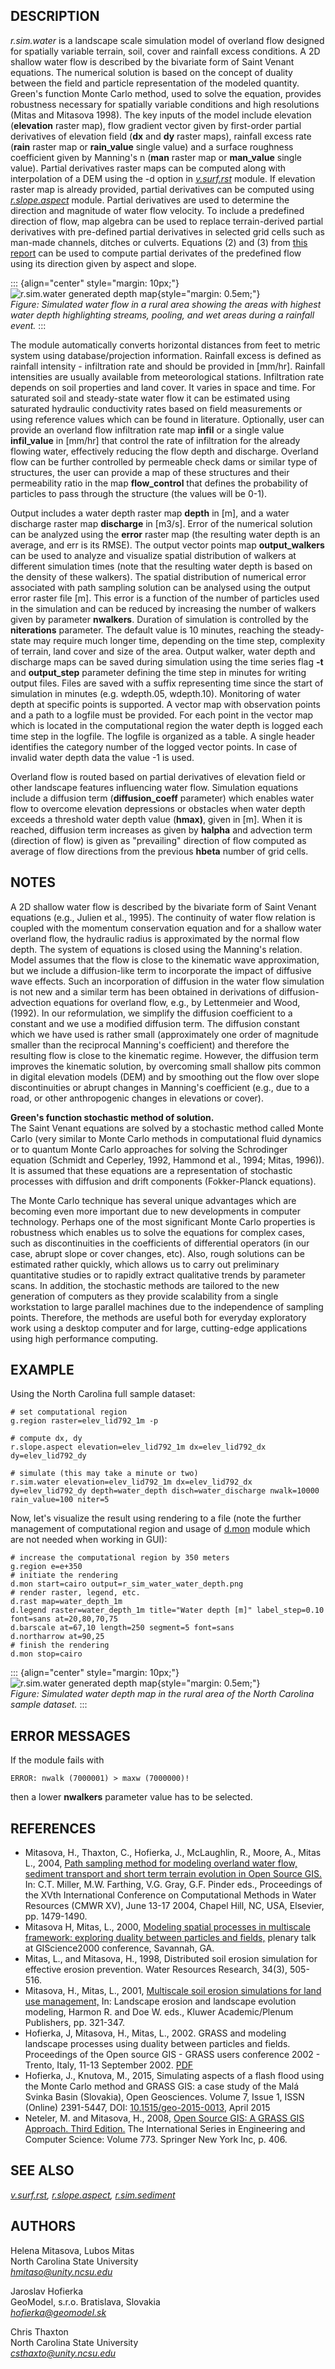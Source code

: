 ## DESCRIPTION

*r.sim.water* is a landscape scale simulation model of overland flow
designed for spatially variable terrain, soil, cover and rainfall excess
conditions. A 2D shallow water flow is described by the bivariate form
of Saint Venant equations. The numerical solution is based on the
concept of duality between the field and particle representation of the
modeled quantity. Green\'s function Monte Carlo method, used to solve
the equation, provides robustness necessary for spatially variable
conditions and high resolutions (Mitas and Mitasova 1998). The key
inputs of the model include elevation (**elevation** raster map), flow
gradient vector given by first-order partial derivatives of elevation
field (**dx** and **dy** raster maps), rainfall excess rate (**rain**
raster map or **rain_value** single value) and a surface roughness
coefficient given by Manning\'s n (**man** raster map or **man_value**
single value). Partial derivatives raster maps can be computed along
with interpolation of a DEM using the -d option in
*[v.surf.rst](v.surf.rst.html)* module. If elevation raster map is
already provided, partial derivatives can be computed using
*[r.slope.aspect](r.slope.aspect.html)* module. Partial derivatives are
used to determine the direction and magnitude of water flow velocity. To
include a predefined direction of flow, map algebra can be used to
replace terrain-derived partial derivatives with pre-defined partial
derivatives in selected grid cells such as man-made channels, ditches or
culverts. Equations (2) and (3) from [this
report](http://fatra.cnr.ncsu.edu/~hmitaso/gmslab/reports/cerl99/rep99.html)
can be used to compute partial derivates of the predefined flow using
its direction given by aspect and slope.

::: {align="center" style="margin: 10px;"}
![r.sim.water generated depth
map](r_sim_water.png){style="margin: 0.5em;"}\
*Figure: Simulated water flow in a rural area showing the areas with
highest water depth highlighting streams, pooling, and wet areas during
a rainfall event.*
:::

The module automatically converts horizontal distances from feet to
metric system using database/projection information. Rainfall excess is
defined as rainfall intensity - infiltration rate and should be provided
in \[mm/hr\]. Rainfall intensities are usually available from
meteorological stations. Infiltration rate depends on soil properties
and land cover. It varies in space and time. For saturated soil and
steady-state water flow it can be estimated using saturated hydraulic
conductivity rates based on field measurements or using reference values
which can be found in literature. Optionally, user can provide an
overland flow infiltration rate map **infil** or a single value
**infil_value** in \[mm/hr\] that control the rate of infiltration for
the already flowing water, effectively reducing the flow depth and
discharge. Overland flow can be further controlled by permeable check
dams or similar type of structures, the user can provide a map of these
structures and their permeability ratio in the map **flow_control** that
defines the probability of particles to pass through the structure (the
values will be 0-1).

Output includes a water depth raster map **depth** in \[m\], and a water
discharge raster map **discharge** in \[m3/s\]. Error of the numerical
solution can be analyzed using the **error** raster map (the resulting
water depth is an average, and err is its RMSE). The output vector
points map **output_walkers** can be used to analyze and visualize
spatial distribution of walkers at different simulation times (note that
the resulting water depth is based on the density of these walkers). The
spatial distribution of numerical error associated with path sampling
solution can be analysed using the output error raster file \[m\]. This
error is a function of the number of particles used in the simulation
and can be reduced by increasing the number of walkers given by
parameter **nwalkers**. Duration of simulation is controlled by the
**niterations** parameter. The default value is 10 minutes, reaching the
steady-state may require much longer time, depending on the time step,
complexity of terrain, land cover and size of the area. Output walker,
water depth and discharge maps can be saved during simulation using the
time series flag **-t** and **output_step** parameter defining the time
step in minutes for writing output files. Files are saved with a suffix
representing time since the start of simulation in minutes (e.g.
wdepth.05, wdepth.10). Monitoring of water depth at specific points is
supported. A vector map with observation points and a path to a logfile
must be provided. For each point in the vector map which is located in
the computational region the water depth is logged each time step in the
logfile. The logfile is organized as a table. A single header identifies
the category number of the logged vector points. In case of invalid
water depth data the value -1 is used.

Overland flow is routed based on partial derivatives of elevation field
or other landscape features influencing water flow. Simulation equations
include a diffusion term (**diffusion_coeff** parameter) which enables
water flow to overcome elevation depressions or obstacles when water
depth exceeds a threshold water depth value (**hmax)**, given in \[m\].
When it is reached, diffusion term increases as given by **halpha** and
advection term (direction of flow) is given as \"prevailing\" direction
of flow computed as average of flow directions from the previous
**hbeta** number of grid cells.

## NOTES

A 2D shallow water flow is described by the bivariate form of Saint
Venant equations (e.g., Julien et al., 1995). The continuity of water
flow relation is coupled with the momentum conservation equation and for
a shallow water overland flow, the hydraulic radius is approximated by
the normal flow depth. The system of equations is closed using the
Manning\'s relation. Model assumes that the flow is close to the
kinematic wave approximation, but we include a diffusion-like term to
incorporate the impact of diffusive wave effects. Such an incorporation
of diffusion in the water flow simulation is not new and a similar term
has been obtained in derivations of diffusion-advection equations for
overland flow, e.g., by Lettenmeier and Wood, (1992). In our
reformulation, we simplify the diffusion coefficient to a constant and
we use a modified diffusion term. The diffusion constant which we have
used is rather small (approximately one order of magnitude smaller than
the reciprocal Manning\'s coefficient) and therefore the resulting flow
is close to the kinematic regime. However, the diffusion term improves
the kinematic solution, by overcoming small shallow pits common in
digital elevation models (DEM) and by smoothing out the flow over slope
discontinuities or abrupt changes in Manning\'s coefficient (e.g., due
to a road, or other anthropogenic changes in elevations or cover).

**Green\'s function stochastic method of solution.**\
The Saint Venant equations are solved by a stochastic method called
Monte Carlo (very similar to Monte Carlo methods in computational fluid
dynamics or to quantum Monte Carlo approaches for solving the
Schrodinger equation (Schmidt and Ceperley, 1992, Hammond et al., 1994;
Mitas, 1996)). It is assumed that these equations are a representation
of stochastic processes with diffusion and drift components
(Fokker-Planck equations).

The Monte Carlo technique has several unique advantages which are
becoming even more important due to new developments in computer
technology. Perhaps one of the most significant Monte Carlo properties
is robustness which enables us to solve the equations for complex cases,
such as discontinuities in the coefficients of differential operators
(in our case, abrupt slope or cover changes, etc). Also, rough solutions
can be estimated rather quickly, which allows us to carry out
preliminary quantitative studies or to rapidly extract qualitative
trends by parameter scans. In addition, the stochastic methods are
tailored to the new generation of computers as they provide scalability
from a single workstation to large parallel machines due to the
independence of sampling points. Therefore, the methods are useful both
for everyday exploratory work using a desktop computer and for large,
cutting-edge applications using high performance computing.

## EXAMPLE

Using the North Carolina full sample dataset:

```
# set computational region
g.region raster=elev_lid792_1m -p

# compute dx, dy
r.slope.aspect elevation=elev_lid792_1m dx=elev_lid792_dx dy=elev_lid792_dy

# simulate (this may take a minute or two)
r.sim.water elevation=elev_lid792_1m dx=elev_lid792_dx dy=elev_lid792_dy depth=water_depth disch=water_discharge nwalk=10000 rain_value=100 niter=5
```

Now, let\'s visualize the result using rendering to a file (note the
further management of computational region and usage of
[d.mon](d.mon.html) module which are not needed when working in GUI):

```
# increase the computational region by 350 meters
g.region e=e+350
# initiate the rendering
d.mon start=cairo output=r_sim_water_water_depth.png
# render raster, legend, etc.
d.rast map=water_depth_1m
d.legend raster=water_depth_1m title="Water depth [m]" label_step=0.10 font=sans at=20,80,70,75
d.barscale at=67,10 length=250 segment=5 font=sans
d.northarrow at=90,25
# finish the rendering
d.mon stop=cairo
```

::: {align="center" style="margin: 10px;"}
![r.sim.water generated depth
map](r_sim_water_water_depth.png){style="margin: 0.5em;"}\
*Figure: Simulated water depth map in the rural area of the North
Carolina sample dataset.*
:::

## ERROR MESSAGES

If the module fails with

```
ERROR: nwalk (7000001) > maxw (7000000)!
```

then a lower **nwalkers** parameter value has to be selected.

## REFERENCES

-   Mitasova, H., Thaxton, C., Hofierka, J., McLaughlin, R., Moore, A.,
    Mitas L., 2004, [Path sampling method for modeling overland water
    flow, sediment transport and short term terrain evolution in Open
    Source
    GIS.](http://fatra.cnr.ncsu.edu/~hmitaso/gmslab/papers/II.6.8_Mitasova_044.pdf)
    In: C.T. Miller, M.W. Farthing, V.G. Gray, G.F. Pinder eds.,
    Proceedings of the XVth International Conference on Computational
    Methods in Water Resources (CMWR XV), June 13-17 2004, Chapel Hill,
    NC, USA, Elsevier, pp. 1479-1490.
-   Mitasova H, Mitas, L., 2000, [Modeling spatial processes in
    multiscale framework: exploring duality between particles and
    fields,](http://fatra.cnr.ncsu.edu/~hmitaso/gmslab/gisc00/duality.html)
    plenary talk at GIScience2000 conference, Savannah, GA.
-   Mitas, L., and Mitasova, H., 1998, Distributed soil erosion
    simulation for effective erosion prevention. Water Resources
    Research, 34(3), 505-516.
-   Mitasova, H., Mitas, L., 2001, [Multiscale soil erosion simulations
    for land use
    management,](http://fatra.cnr.ncsu.edu/~hmitaso/gmslab/papers/LLEmiterev1.pdf)
    In: Landscape erosion and landscape evolution modeling, Harmon R.
    and Doe W. eds., Kluwer Academic/Plenum Publishers, pp. 321-347.
-   Hofierka, J, Mitasova, H., Mitas, L., 2002. GRASS and modeling
    landscape processes using duality between particles and fields.
    Proceedings of the Open source GIS - GRASS users conference 2002 -
    Trento, Italy, 11-13 September 2002.
    [PDF](http://www.ing.unitn.it/~grass/conferences/GRASS2002/proceedings/proceedings/pdfs/Mitasova_Helena_2.pdf)
-   Hofierka, J., Knutova, M., 2015, Simulating aspects of a flash flood
    using the Monte Carlo method and GRASS GIS: a case study of the Malá
    Svinka Basin (Slovakia), Open Geosciences. Volume 7, Issue 1, ISSN
    (Online) 2391-5447, DOI:
    [10.1515/geo-2015-0013](https://doi.org/10.1515/geo-2015-0013),
    April 2015
-   Neteler, M. and Mitasova, H., 2008, [Open Source GIS: A GRASS GIS
    Approach. Third Edition.](http://www.grassbook.org) The
    International Series in Engineering and Computer Science:
    Volume 773. Springer New York Inc, p. 406.

## SEE ALSO

*[v.surf.rst](v.surf.rst.html), [r.slope.aspect](r.slope.aspect.html),
[r.sim.sediment](r.sim.sediment.html)*

## AUTHORS

Helena Mitasova, Lubos Mitas\
North Carolina State University\
*<hmitaso@unity.ncsu.edu>*

Jaroslav Hofierka\
GeoModel, s.r.o. Bratislava, Slovakia\
*[hofierka@geomodel.sk](mailto:hofi@geomodel.sk)*

Chris Thaxton\
North Carolina State University\
*<csthaxto@unity.ncsu.edu>*
